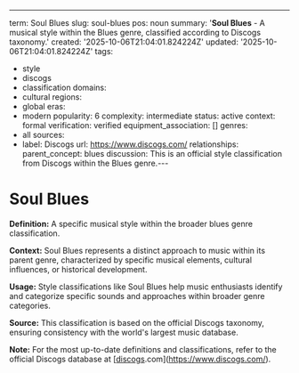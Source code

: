 ---
term: Soul Blues
slug: soul-blues
pos: noun
summary: '**Soul Blues** - A musical style within the Blues genre, classified according
  to Discogs taxonomy.'
created: '2025-10-06T21:04:01.824224Z'
updated: '2025-10-06T21:04:01.824224Z'
tags:
- style
- discogs
- classification
domains:
- cultural
regions:
- global
eras:
- modern
popularity: 6
complexity: intermediate
status: active
context: formal
verification: verified
equipment_association: []
genres:
- all
sources:
- label: Discogs
  url: https://www.discogs.com/
relationships:
  parent_concept: blues
discussion: This is an official style classification from Discogs within the Blues
  genre.---

# Soul Blues

**Definition:** A specific musical style within the broader blues genre classification.

**Context:** Soul Blues represents a distinct approach to music within its parent genre, characterized by specific musical elements, cultural influences, or historical development.

**Usage:** Style classifications like Soul Blues help music enthusiasts identify and categorize specific sounds and approaches within broader genre categories.

**Source:** This classification is based on the official Discogs taxonomy, ensuring consistency with the world's largest music database.

**Note:** For the most up-to-date definitions and classifications, refer to the official Discogs database at [[discogs](../d/discogs.md).com](https://www.discogs.com/).